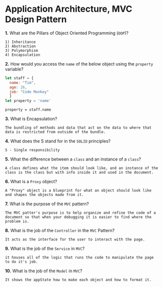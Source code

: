 # Application Architecture, MVC Design Pattern

**1.** What are the Pillars of Object Oriented Programming (`OOP`)?
<!-- enter you answer in the space below -->
```
1) Inheritance
2) Abstraction
3) Polymorphism
4) Encapsulation
```
**2.** How would you access the `name` of the below object using the `property` variable?
```js
let staff = {
  name: "Tim",
  age: 26,
  job: "Code Monkey"
  }
let property = 'name'
```
<!-- enter you answer in the space below -->
```
property = staff.name
```
**3.** What is Encapsulation?
<!-- enter you answer in the space below -->
```
The bundling of methods and data that act on the data to where that data is restricted from outside of the bundle.
```
**4.** What does the S stand for in the `SOLID` principles?
<!-- enter you answer in the space below -->
```
S - Single responsibility
```
**5.** What the difference between a `class` and an instance of a `class`?
<!-- enter you answer in the space below -->
```
A class defines what the item should look like, and an instance of the class is the class but with info inside it and used in the document.
```
**6.** What is a `Proxy` object?
<!-- enter you answer in the space below -->
```
A "Proxy" object is a blueprint for what an object should look like and shapes the objects made from it.
```

**7.** What is the purpose of the `MVC` pattern?
<!-- enter you answer in the space below -->
```
The MVC patter's purpose is to help organize and refine the code of a document so that when your debugging it is easier to find where the problem is.
```
**8.** What is the job of the `Controller` in the `MVC` Pattern?
<!-- enter you answer in the space below -->
```
It acts as the interface for the user to interact with the page.
```

**9.** What is the job of the `Service` in `MVC`?
<!-- enter you answer in the space below -->
```
it houses all of the logic that runs the code to manipulate the page to do it's job.
```
**10.** What is the job of the `Model` in `MVC`?
<!-- enter you answer in the space below -->
```
It shows the appState how to make each object and how to format it.
```
